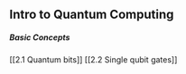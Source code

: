 ## Intro to Quantum Computing

##### Basic Concepts

[[2.1 Quantum bits]]
[[2.2 Single qubit gates]]

